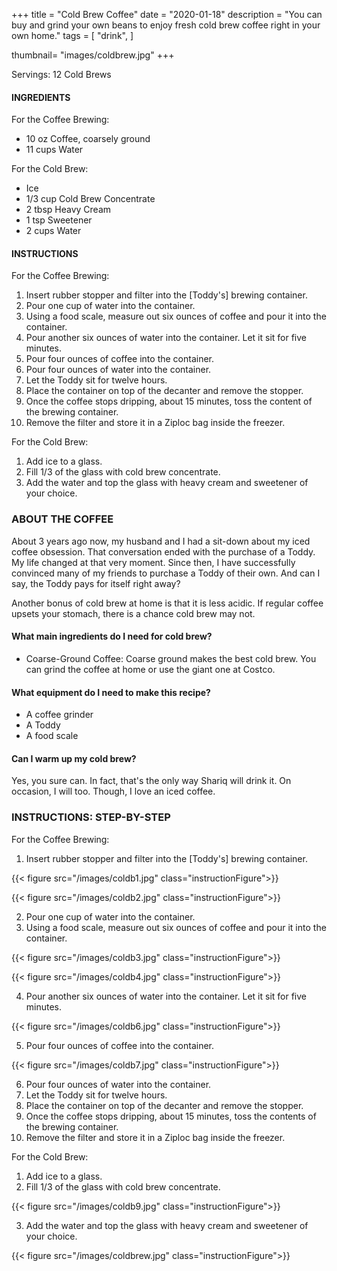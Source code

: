 +++
title = "Cold Brew Coffee"
date = "2020-01-18"
description = "You can buy and grind your own beans to enjoy fresh cold brew coffee right in your own home."
tags = [
    "drink",
]

thumbnail= "images/coldbrew.jpg"
+++

Servings: 12 Cold Brews <!--more-->

#### INGREDIENTS

For the Coffee Brewing: 

* 10 oz Coffee, coarsely ground
* 11 cups Water 

For the Cold Brew: 

* Ice 
* 1/3 cup Cold Brew Concentrate 
* 2 tbsp Heavy Cream 
* 1 tsp Sweetener 
* 2 cups Water 

#### INSTRUCTIONS 

For the Coffee Brewing: 

1. Insert rubber stopper and filter into the [Toddy's] brewing container. 
2. Pour one cup of water into the container.
3. Using a food scale, measure out six ounces of coffee and pour it into the container.
4. Pour another six ounces of water into the container. Let it sit for five minutes.
5. Pour four ounces of coffee into the container.
6. Pour four ounces of water into the container.
7. Let the Toddy sit for twelve hours. 
8. Place the container on top of the decanter and remove the stopper.
9. Once the coffee stops dripping, about 15 minutes, toss the content of the brewing container.
10. Remove the filter and store it in a Ziploc bag inside the freezer.  

For the Cold Brew: 

1. Add ice to a glass.  
2. Fill 1/3 of the glass with cold brew concentrate. 
3. Add the water and top the glass with heavy cream and sweetener of your choice. 

### ABOUT THE COFFEE

About 3 years ago now, my husband and I had a sit-down about my iced coffee obsession. That conversation ended with the purchase of a Toddy. My life changed at that very moment. Since then, I have successfully convinced many of my friends to purchase a Toddy of their own. And can I say, the Toddy pays for itself right away?

Another bonus of cold brew at home is that it is less acidic. If regular coffee upsets your stomach, there is a chance cold brew may not. 

#### What main ingredients do I need for cold brew?

* Coarse-Ground Coffee: Coarse ground makes the best cold brew. You can grind the coffee at home or use the giant one at Costco. 

#### What equipment do I need to make this recipe?

* A coffee grinder 
* A Toddy 
* A food scale

#### Can I warm up my cold brew? 

Yes, you sure can. In fact, that's the only way Shariq will drink it. On occasion, I will too. Though, I love an iced coffee. 

### INSTRUCTIONS: STEP-BY-STEP

For the Coffee Brewing: 

1. Insert rubber stopper and filter into the [Toddy's] brewing container. 

{{< figure src="/images/coldb1.jpg" class="instructionFigure">}}

{{< figure src="/images/coldb2.jpg" class="instructionFigure">}}

2. Pour one cup of water into the container.
3. Using a food scale, measure out six ounces of coffee and pour it into the container.

{{< figure src="/images/coldb3.jpg" class="instructionFigure">}}

{{< figure src="/images/coldb4.jpg" class="instructionFigure">}}

4. Pour another six ounces of water into the container. Let it sit for five minutes.

{{< figure src="/images/coldb6.jpg" class="instructionFigure">}}

5. Pour four ounces of coffee into the container.

{{< figure src="/images/coldb7.jpg" class="instructionFigure">}}

6. Pour four ounces of water into the container.
7. Let the Toddy sit for twelve hours. 
8. Place the container on top of the decanter and remove the stopper.
9. Once the coffee stops dripping, about 15 minutes, toss the contents of the brewing container.
10. Remove the filter and store it in a Ziploc bag inside the freezer.  

For the Cold Brew: 

1. Add ice to a glass.  
2. Fill 1/3 of the glass with cold brew concentrate. 

{{< figure src="/images/coldb9.jpg" class="instructionFigure">}}

3. Add the water and top the glass with heavy cream and sweetener of your choice. 

{{< figure src="/images/coldbrew.jpg" class="instructionFigure">}}
